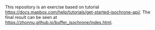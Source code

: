 This repository is an exercise based on tutorial https://docs.mapbox.com/help/tutorials/get-started-isochrone-api/. The final result can be seen at https://zhonnu.github.io/buffer_isochrone/index.html.
